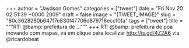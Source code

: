 
+++
author = "Jaydson Gomes"
categories = ["tweet"]
date = "Fri Nov 20 02:51:39 +0000 2009"
draft = false
image = "{TWEET_IMAGE}"
slug = "80c3628280b647f7e830f47706d879718eccf0fa"
tags = ["tweet"]
title = """RT: @bamp: prefeitura de ..."""
+++
RT: @bamp: prefeitura de poa inovando com mapas, vá em clique para localizar http://is.gd/4Z2A6 via @ricardobeat
